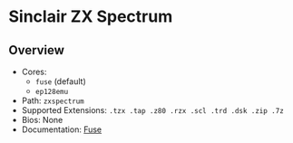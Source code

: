# Sinclair ZX Spectrum

## Overview

- Cores:
  - `fuse` (default)
  - `ep128emu`
- Path: `zxspectrum`
- Supported Extensions: `.tzx .tap .z80 .rzx .scl .trd .dsk .zip .7z`
- Bios: None
- Documentation: [Fuse](https://docs.libretro.com/library/fuse/)
